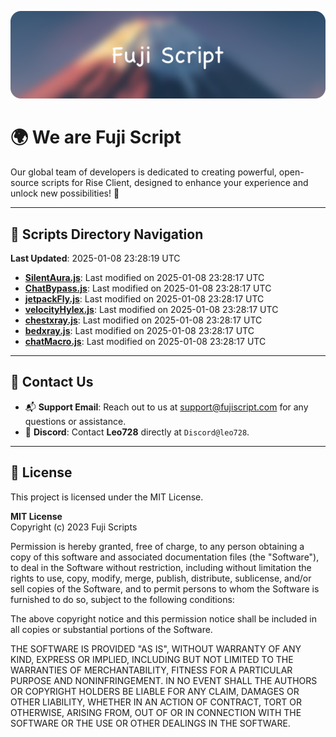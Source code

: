 ![Banner](.github/b.webp)

# 🌍 **We are Fuji Script**

Our global team of developers is dedicated to creating powerful, open-source scripts for Rise Client, designed to enhance your experience and unlock new possibilities! 🌟

---
<!-- SCRIPTS_NAVIGATION_START -->
## 📂 **Scripts Directory Navigation**

**Last Updated**: 2025-01-08 23:28:19 UTC

- **[SilentAura.js](scripts/SilentAura.js)**: Last modified on 2025-01-08 23:28:17 UTC
- **[ChatBypass.js](scripts/ChatBypass.js)**: Last modified on 2025-01-08 23:28:17 UTC
- **[jetpackFly.js](scripts/jetpackFly.js)**: Last modified on 2025-01-08 23:28:17 UTC
- **[velocityHylex.js](scripts/velocityHylex.js)**: Last modified on 2025-01-08 23:28:17 UTC
- **[chestxray.js](scripts/chestxray.js)**: Last modified on 2025-01-08 23:28:17 UTC
- **[bedxray.js](scripts/bedxray.js)**: Last modified on 2025-01-08 23:28:17 UTC
- **[chatMacro.js](scripts/chatMacro.js)**: Last modified on 2025-01-08 23:28:17 UTC

<!-- SCRIPTS_NAVIGATION_END -->

---

## 💬 **Contact Us**  
- 📬 **Support Email**: Reach out to us at [support@fujiscript.com](mailto:support@fujiscript.com) for any questions or assistance.  
- 💬 **Discord**: Contact **Leo728** directly at `Discord@leo728`.

---

## 📜 **License**

This project is licensed under the MIT License.  

**MIT License**  
Copyright (c) 2023 Fuji Scripts  

Permission is hereby granted, free of charge, to any person obtaining a copy of this software and associated documentation files (the "Software"), to deal in the Software without restriction, including without limitation the rights to use, copy, modify, merge, publish, distribute, sublicense, and/or sell copies of the Software, and to permit persons to whom the Software is furnished to do so, subject to the following conditions:  

The above copyright notice and this permission notice shall be included in all copies or substantial portions of the Software.  

THE SOFTWARE IS PROVIDED "AS IS", WITHOUT WARRANTY OF ANY KIND, EXPRESS OR IMPLIED, INCLUDING BUT NOT LIMITED TO THE WARRANTIES OF MERCHANTABILITY, FITNESS FOR A PARTICULAR PURPOSE AND NONINFRINGEMENT. IN NO EVENT SHALL THE AUTHORS OR COPYRIGHT HOLDERS BE LIABLE FOR ANY CLAIM, DAMAGES OR OTHER LIABILITY, WHETHER IN AN ACTION OF CONTRACT, TORT OR OTHERWISE, ARISING FROM, OUT OF OR IN CONNECTION WITH THE SOFTWARE OR THE USE OR OTHER DEALINGS IN THE SOFTWARE.  
